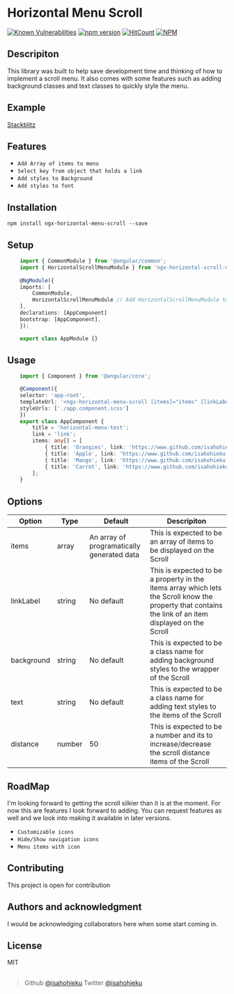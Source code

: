 # Horizontal Menu Scroll

[![Known Vulnerabilities](https://snyk.io/test/github/isahohieku/ngx-horizontal-menu-scroll/badge.svg?targetFile=package.json)](https://snyk.io/test/github/isahohieku/ngx-horizontal-menu-scroll?targetFile=package.json)
[![npm version](https://badge.fury.io/js/ngx-horizontal-scroll-menu.svg)](https://badge.fury.io/js/ngx-horizontal-scroll-menu)
[![HitCount](https://hits.dwyl.com/isahohieku/ngx-horizontal-scroll-menu.svg)](https://hits.dwyl.com/isahohieku/ngx-horizontal-scroll-menu/)
[![NPM](https://nodei.co/npm/ngx-horizontal-scroll-menu.png)](https://nodei.co/npm/ngx-horizontal-scroll-menu/)


## Descripiton

This library was built to help save development time and thinking of how to implement a scroll menu.
It also comes with some features such as adding background classes and text classes to quickly style the menu.

## Example

[Stackblitz](https://stackblitz.com/edit/ngx-horizontal-scroll-menu-example?file=src/app/app.component.ts)

## Features

* `Add Array of items to menu`
* `Select key from object that holds a link`
* `Add styles to Background`
* `Add styles to font`

## Installation

``` 
npm install ngx-horizontal-menu-scroll --save
```

## Setup

``` typescript
    import { CommonModule } from '@angular/common';
    import { HorizontalScrollMenuModule } from 'ngx-horizontal-scroll-menu'; // Import module 
    
    @NgModule({
    imports: [
        CommonModule,
        HorizontalScrollMenuModule // Add HorizontalScrollMenuModule to imports
    ],
    declarations: [AppComponent]
    bootstrap: [AppComponent],
    });

    export class AppModule {}
```

## Usage

```typescript
    import { Component } from '@angular/core';

    @Component({
    selector: 'app-root',
    templateUrl: '<ngx-horizontal-menu-scroll [items]="items" [linkLabel]="link"></ngx-horizontal-menu-scroll>',
    styleUrls: ['./app.component.scss']
    })
    export class AppComponent {
        title = 'horizontal-menu-test';
        link = 'link';
        items: any[] = [
            { title: 'Orangies', link: 'https://www.github.com/isahohieku' },
            { title: 'Apple', link: 'https://www.github.com/isahohieku' },
            { title: 'Mango', link: 'https://www.github.com/isahohieku' },
            { title: 'Carrot', link: 'https://www.github.com/isahohieku' }
        ];
    }
```

## Options

| Option        | Type          | Default  | Descripiton |
| ------------- | ------------- | ----- |  --- |
| items     | array | An array of programatically generated data | This is expected to be an array of items to be displayed on the Scroll |
| linkLabel     | string | No default | This is expected to be a property in the items array which lets the Scroll know the property that contains the link of an item displayed on the Scroll |
| background     | string | No default | This is expected to be a class name for adding background styles to the wrapper of the Scroll |
| text     | string | No default | This is expected to be a class name for adding text styles to the items of the Scroll |
| distance     | number | 50 | This is expected to be a number and its to increase/decrease the scroll distance items of the Scroll |

## RoadMap

I'm looking forward to getting the scroll silkier than it is at the moment. For now this are features I look forward to adding. You can request features as well and we look into making it available in later versions.

* `Customizable icons`
* `Hide/Show navigation icons`
* `Menu items with icon`

## Contributing

This project is open for contribution

## Authors and acknowledgment

I would be acknowledging collaborators here when some start coming in.

## License

MIT

##
> Github [@isahohieku](https://github.com/isahohieku)
> Twitter [@isahohieku](https://twitter.com/isahohieku)